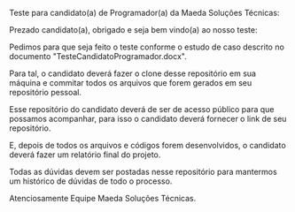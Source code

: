 Teste para candidato(a) de Programador(a) da Maeda Soluções Técnicas:

Prezado candidato(a), obrigado e seja bem vindo(a) ao nosso teste:

Pedimos para que seja feito o teste conforme o estudo de caso descrito no documento "TesteCandidatoProgramador.docx".

Para tal, o candidato deverá fazer o clone desse repositório em sua máquina e commitar todos os arquivos que forem gerados em seu repositório pessoal.

Esse repositório do candidato deverá de ser de acesso público para que possamos acompanhar, para isso o candidato deverá fornecer o link de seu repositório.

E, depois de todos os arquivos e códigos forem desenvolvidos, o candidato deverá fazer um relatório final do projeto.

Todas as dúvidas devem ser postadas nesse repositório para mantermos um histórico de dúvidas de todo o processo.

Atenciosamente Equipe Maeda Soluções Técnicas.